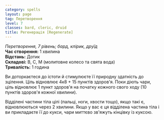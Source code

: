 ```yaml
---
category: spells
layout: page
tag: Перетворення
level: 7
classes: bard, cleric, druid
title: Регенерація [Regenerate]
---
```


_Перетворення, 7 рівень; бард, клірик, друїд_    
**Час створення:** 1 хвилина    
**Відстань:** Дотик    
**Складові:** В, С, М (молитовне колесо та свята вода)    
**Тривалість:** 1 година    

Ви доторкаєтеся до істоти й стимулюєте її природну здатність до зцілення. Ціль відновлює 4к8 + 15 пунктів здоров'я. Поки діють чари, ціль відновлює 1 пункт здоров'я на початку кожного свого ходу (10 пунктів здоров'я кожної хвилини).    

Відділені частини тіла цілі (пальці, ноги, хвости тощо), якщо такі є, відновлюються через 2 хвилини. Якщо у вас є ця відділена частина тіла і ви прикладаєте її до кукси, чари миттєво зв'яжуть кінцівку із куксою. 

